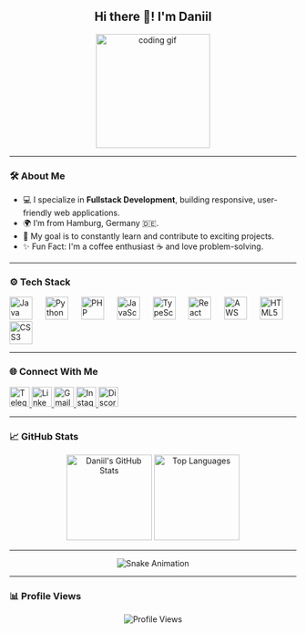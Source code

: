 <h2 align="center">Hi there 👋! I'm Daniil</h2>

<div align="center">
  <img src="https://i.gifer.com/C4X.gif" height="200" alt="coding gif" />
</div>

---

### 🛠 About Me
- 💻 I specialize in **Fullstack Development**, building responsive, user-friendly web applications.
- 🌍 I’m from Hamburg, Germany 🇩🇪.
- 🎯 My goal is to constantly learn and contribute to exciting projects.
- ✨ Fun Fact: I'm a coffee enthusiast ☕ and love problem-solving.

---

### ⚙️ Tech Stack
<div align="left">
  <img src="https://cdn.jsdelivr.net/gh/devicons/devicon/icons/java/java-original.svg" height="40" alt="Java" />
  <img width="15" />
  <img src="https://cdn.jsdelivr.net/gh/devicons/devicon/icons/python/python-original.svg" height="40" alt="Python" />
  <img width="15" />
  <img src="https://cdn.jsdelivr.net/gh/devicons/devicon/icons/php/php-original.svg" height="40" alt="PHP" />
  <img width="15" />
  <img src="https://cdn.jsdelivr.net/gh/devicons/devicon/icons/javascript/javascript-original.svg" height="40" alt="JavaScript" />
  <img width="15" />
  <img src="https://cdn.jsdelivr.net/gh/devicons/devicon/icons/typescript/typescript-original.svg" height="40" alt="TypeScript" />
  <img width="15" />
  <img src="https://cdn.jsdelivr.net/gh/devicons/devicon/icons/react/react-original.svg" height="40" alt="React" />
  <img width="15" />
  <img src="https://cdn.jsdelivr.net/gh/devicons/devicon/icons/amazonwebservices/amazonwebservices-original.svg" height="40" alt="AWS" />
  <img width="15" />
  <img src="https://cdn.jsdelivr.net/gh/devicons/devicon/icons/html5/html5-original.svg" height="40" alt="HTML5" />
  <img width="15" />
  <img src="https://cdn.jsdelivr.net/gh/devicons/devicon/icons/css3/css3-original.svg" height="40" alt="CSS3" />
</div>

---

### 🌐 Connect With Me
<div align="left">
  <a href="https://t.me/DanilBelik" target="_blank">
    <img src="https://img.shields.io/static/v1?message=Telegram&logo=telegram&label=&color=2CA5E0&logoColor=white&labelColor=&style=for-the-badge" height="35" alt="Telegram" />
  </a>
  <a href="https://www.linkedin.com/in/daniil-belik-74a1982b6/" target="_blank">
    <img src="https://img.shields.io/static/v1?message=LinkedIn&logo=linkedin&label=&color=0077B5&logoColor=white&labelColor=&style=for-the-badge" height="35" alt="LinkedIn" />
  </a>
  <a href="mailto:dbelik664@gmail.com" target="_blank">
    <img src="https://img.shields.io/static/v1?message=Gmail&logo=gmail&label=&color=D14836&logoColor=white&labelColor=&style=for-the-badge" height="35" alt="Gmail" />
  </a>
  <a href="https://www.instagram.com/danilbelik/" target="_blank">
    <img src="https://img.shields.io/static/v1?message=Instagram&logo=instagram&label=&color=E4405F&logoColor=white&labelColor=&style=for-the-badge" height="35" alt="Instagram" />
  </a>
  <a href="https://discord.com/users/balder2581" target="_blank">
    <img src="https://img.shields.io/static/v1?message=Discord&logo=discord&label=&color=7289DA&logoColor=white&labelColor=&style=for-the-badge" height="35" alt="Discord" />
  </a>
</div>

---

### 📈 GitHub Stats
<div align="center">
  <img src="https://github-readme-stats.vercel.app/api?username=daniilbelik94&show_icons=true&theme=dracula&count_private=true&hide_border=false" height="150" alt="Daniil's GitHub Stats" />
  <img src="https://github-readme-stats.vercel.app/api/top-langs/?username=daniilbelik94&layout=compact&theme=dracula&hide_border=false" height="150" alt="Top Languages" />
</div>

---

<div align="center">
  <img src="https://github.com/daniilbelik94/daniilbelik94/blob/output/github-contribution-grid-snake.svg" alt="Snake Animation" />
</div>

---

### 📊 Profile Views
<div align="center">
  <img src="https://profile-counter.glitch.me/daniilbelik94/count.svg" alt="Profile Views" />
</div>

